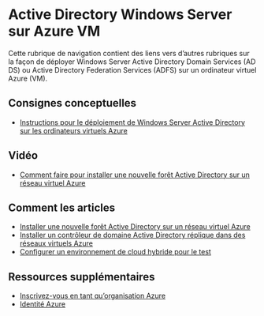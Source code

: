 <properties
    pageTitle="Active Directory Windows Server sur Azure VM | Microsoft Azure"
    description="Vous pouvez exécuter Windows Server Active Directory Domain Services (AD DS) ou Active Directory Federation Services (ADFS) sur des machines virtuelles Azure."
    services="active-directory"
    documentationCenter=""
    authors="markusvi"
    manager="femila"
    tags="azure-classic-portal"/>

<tags
    ms.service="active-directory"
    ms.workload="identity"
    ms.tgt_pltfrm="na"
    ms.devlang="na"
    ms.topic="article"
    ms.date="10/10/2016"
    ms.author="markusvi"/>


# <a name="windows-server-active-directory-on-azure-vms"></a>Active Directory Windows Server sur Azure VM


Cette rubrique de navigation contient des liens vers d’autres rubriques sur la façon de déployer Windows Server Active Directory Domain Services (AD DS) ou Active Directory Federation Services (ADFS) sur un ordinateur virtuel Azure (VM).

## <a name="conceptual-guidelines"></a>Consignes conceptuelles

- [Instructions pour le déploiement de Windows Server Active Directory sur les ordinateurs virtuels Azure](https://msdn.microsoft.com/library/azure/jj156090.aspx)

## <a name="video"></a>Vidéo

- [Comment faire pour installer une nouvelle forêt Active Directory sur un réseau virtuel Azure](http://channel9.msdn.com/Series/Microsoft-Azure-Tutorials/How-to-install-a-new-Active-Directory-forest-on-an-Azure-virtual-network)

## <a name="how-to-articles"></a>Comment les articles

- [Installer une nouvelle forêt Active Directory sur un réseau virtuel Azure](active-directory-new-forest-virtual-machine.md)
- [Installer un contrôleur de domaine Active Directory réplique dans des réseaux virtuels Azure](../active-directory/active-directory-install-replica-active-directory-domain-controller.md)
- [Configurer un environnement de cloud hybride pour le test](../virtual-machines/virtual-machines-windows-ps-hybrid-cloud-test-env-sim.md)


## <a name="additional-resources"></a>Ressources supplémentaires

- [Inscrivez-vous en tant qu’organisation Azure](sign-up-organization.md)
- [Identité Azure](fundamentals-identity.md)
